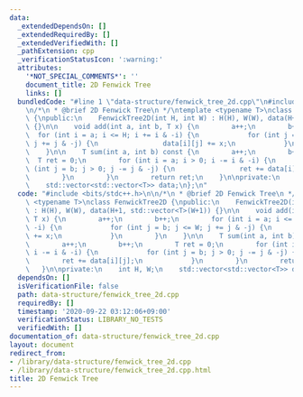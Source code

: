 ```yaml
---
data:
  _extendedDependsOn: []
  _extendedRequiredBy: []
  _extendedVerifiedWith: []
  _pathExtension: cpp
  _verificationStatusIcon: ':warning:'
  attributes:
    '*NOT_SPECIAL_COMMENTS*': ''
    document_title: 2D Fenwick Tree
    links: []
  bundledCode: "#line 1 \"data-structure/fenwick_tree_2d.cpp\"\n#include <bits/stdc++.h>\n\
    \n/*\n * @brief 2D Fenwick Tree\n */\ntemplate <typename T>\nclass FenwickTree2D\
    \ {\npublic:\n    FenwickTree2D(int H, int W) : H(H), W(W), data(H+1, std::vector<T>(W+1))\
    \ {}\n\n    void add(int a, int b, T x) {\n        a++;\n        b++;\n      \
    \  for (int i = a; i <= H; i += i & -i) {\n            for (int j = b; j <= W;\
    \ j += j & -j) {\n                data[i][j] += x;\n            }\n        }\n\
    \    }\n\n    T sum(int a, int b) const {\n        a++;\n        b++;\n      \
    \  T ret = 0;\n        for (int i = a; i > 0; i -= i & -i) {\n            for\
    \ (int j = b; j > 0; j -= j & -j) {\n                ret += data[i][j];\n    \
    \        }\n        }\n        return ret;\n    }\n\nprivate:\n    int H, W;\n\
    \    std::vector<std::vector<T>> data;\n};\n"
  code: "#include <bits/stdc++.h>\n\n/*\n * @brief 2D Fenwick Tree\n */\ntemplate\
    \ <typename T>\nclass FenwickTree2D {\npublic:\n    FenwickTree2D(int H, int W)\
    \ : H(H), W(W), data(H+1, std::vector<T>(W+1)) {}\n\n    void add(int a, int b,\
    \ T x) {\n        a++;\n        b++;\n        for (int i = a; i <= H; i += i &\
    \ -i) {\n            for (int j = b; j <= W; j += j & -j) {\n                data[i][j]\
    \ += x;\n            }\n        }\n    }\n\n    T sum(int a, int b) const {\n\
    \        a++;\n        b++;\n        T ret = 0;\n        for (int i = a; i > 0;\
    \ i -= i & -i) {\n            for (int j = b; j > 0; j -= j & -j) {\n        \
    \        ret += data[i][j];\n            }\n        }\n        return ret;\n \
    \   }\n\nprivate:\n    int H, W;\n    std::vector<std::vector<T>> data;\n};"
  dependsOn: []
  isVerificationFile: false
  path: data-structure/fenwick_tree_2d.cpp
  requiredBy: []
  timestamp: '2020-09-22 03:12:06+09:00'
  verificationStatus: LIBRARY_NO_TESTS
  verifiedWith: []
documentation_of: data-structure/fenwick_tree_2d.cpp
layout: document
redirect_from:
- /library/data-structure/fenwick_tree_2d.cpp
- /library/data-structure/fenwick_tree_2d.cpp.html
title: 2D Fenwick Tree
---
```

